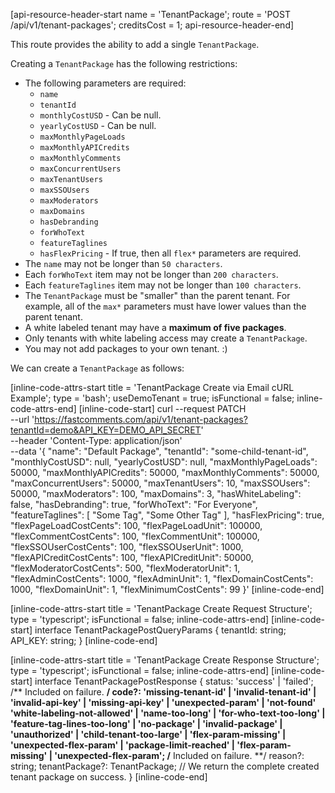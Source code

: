[api-resource-header-start name = 'TenantPackage'; route = 'POST /api/v1/tenant-packages'; creditsCost = 1; api-resource-header-end]

This route provides the ability to add a single `TenantPackage`.

Creating a `TenantPackage` has the following restrictions:

- The following parameters are required:
    - `name`
    - `tenantId`
    - `monthlyCostUSD` - Can be null.
    - `yearlyCostUSD` - Can be null.
    - `maxMonthlyPageLoads`
    - `maxMonthlyAPICredits`
    - `maxMonthlyComments`
    - `maxConcurrentUsers`
    - `maxTenantUsers`
    - `maxSSOUsers`
    - `maxModerators`
    - `maxDomains`
    - `hasDebranding`
    - `forWhoText`
    - `featureTaglines`
    - `hasFlexPricing` - If true, then all `flex*` parameters are required.
- The `name` may not be longer than `50 characters`.
- Each `forWhoText` item may not be longer than `200 characters`.
- Each `featureTaglines` item may not be longer than `100 characters`.
- The `TenantPackage` must be "smaller" than the parent tenant. For example, all of the `max*` parameters must have lower values than the parent tenant. 
- A white labeled tenant may have a **maximum of five packages**.
- Only tenants with white labeling access may create a `TenantPackage`.
- You may not add packages to your own tenant. :)

We can create a `TenantPackage` as follows:

[inline-code-attrs-start title = 'TenantPackage Create via Email cURL Example'; type = 'bash'; useDemoTenant = true; isFunctional = false; inline-code-attrs-end]
[inline-code-start]
curl --request PATCH \
  --url 'https://fastcomments.com/api/v1/tenant-packages?tenantId=demo&API_KEY=DEMO_API_SECRET' \
  --header 'Content-Type: application/json' \
  --data '{
  "name": "Default Package",
  "tenantId": "some-child-tenant-id",
  "monthlyCostUSD": null,
  "yearlyCostUSD": null,
  "maxMonthlyPageLoads": 50000,
  "maxMonthlyAPICredits": 50000,
  "maxMonthlyComments": 50000,
  "maxConcurrentUsers": 50000,
  "maxTenantUsers": 10,
  "maxSSOUsers": 50000,
  "maxModerators": 100,
  "maxDomains": 3,
  "hasWhiteLabeling": false,
  "hasDebranding": true,
  "forWhoText": "For Everyone",
  "featureTaglines": [
    "Some Tag",
    "Some Other Tag"
  ],
  "hasFlexPricing": true,
  "flexPageLoadCostCents": 100,
  "flexPageLoadUnit": 100000,
  "flexCommentCostCents": 100,
  "flexCommentUnit": 100000,
  "flexSSOUserCostCents": 100,
  "flexSSOUserUnit": 1000,
  "flexAPICreditCostCents": 100,
  "flexAPICreditUnit": 50000,
  "flexModeratorCostCents": 500,
  "flexModeratorUnit": 1,
  "flexAdminCostCents": 1000,
  "flexAdminUnit": 1,
  "flexDomainCostCents": 1000,
  "flexDomainUnit": 1,
  "flexMinimumCostCents": 99
}'
[inline-code-end]

[inline-code-attrs-start title = 'TenantPackage Create Request Structure'; type = 'typescript'; isFunctional = false; inline-code-attrs-end]
[inline-code-start]
interface TenantPackagePostQueryParams {
    tenantId: string;
    API_KEY: string;
}
[inline-code-end]

[inline-code-attrs-start title = 'TenantPackage Create Response Structure'; type = 'typescript'; isFunctional = false; inline-code-attrs-end]
[inline-code-start]
interface TenantPackagePostResponse {
    status: 'success' | 'failed';
    /** Included on failure. **/
    code?: 'missing-tenant-id' | 'invalid-tenant-id' | 'invalid-api-key' | 'missing-api-key' | 'unexpected-param' | 'not-found' 'white-labeling-not-allowed' | 'name-too-long' | 'for-who-text-too-long' | 'feature-tag-lines-too-long' | 'no-package' | 'invalid-package' | 'unauthorized' | 'child-tenant-too-large' | 'flex-param-missing' | 'unexpected-flex-param' | 'package-limit-reached' | 'flex-param-missing' | 'unexpected-flex-param';
    /** Included on failure. **/
    reason?: string;
    tenantPackage?: TenantPackage; // We return the complete created tenant package on success.
}
[inline-code-end]

